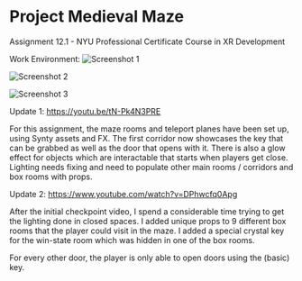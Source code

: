 # Project Medieval Maze
 Assignment 12.1 - NYU Professional Certificate Course in XR Development

Work Environment:
![Screenshot 1](https://github.com/Esfekia/Project-Medieval-Maze/Snip1.png?raw=true)

![Screenshot 2]([https://github.com/Esfekia/Project-Medieval-Maze/Snip2.png?raw=true)

![Screenshot 3](https://github.com/Esfekia/Project-Medieval-Maze/Snip3.png?raw=true)

Update 1:
https://youtu.be/tN-Pk4N3PRE

For this assignment, the maze rooms and teleport planes have been set up, using Synty assets and FX. The first corridor now showcases the key that can be grabbed as well as the door that opens with it. There is also a glow effect for objects which are interactable that starts when players get close. Lighting needs fixing and need to populate other main rooms / corridors and box rooms with props. 

Update 2:
https://www.youtube.com/watch?v=DPhwcfq0Apg

After the initial checkpoint video, I spend a considerable time trying to get the lighting done in closed spaces. I added unique props to 9 different box rooms that the player could visit in the maze. I added a special crystal key for the win-state room which was hidden in one of the box rooms. 

For every other door, the player is only able to open doors using the (basic) key.
